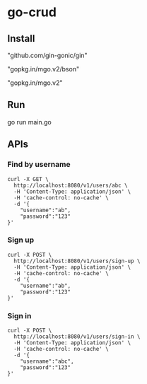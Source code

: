 # go-crud

## Install

"github.com/gin-gonic/gin"

"gopkg.in/mgo.v2/bson"

"gopkg.in/mgo.v2"

## Run

go run main.go

## APIs

### Find by username
```
curl -X GET \
  http://localhost:8080/v1/users/abc \
  -H 'Content-Type: application/json' \
  -H 'cache-control: no-cache' \
  -d '{
	"username":"ab",
	"password":"123"
}'
```

### Sign up
```
curl -X POST \
  http://localhost:8080/v1/users/sign-up \
  -H 'Content-Type: application/json' \
  -H 'cache-control: no-cache' \
  -d '{
	"username":"ab",
	"password":"123"
}'
```

### Sign in
```
curl -X POST \
  http://localhost:8080/v1/users/sign-in \
  -H 'Content-Type: application/json' \
  -H 'cache-control: no-cache' \
  -d '{
	"username":"abc",
	"password":"123"
}'
```
